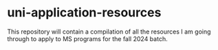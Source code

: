 # uni-application-resources
This repository will contain a compilation of all the resources I am going through to apply to MS programs for the fall 2024 batch.

